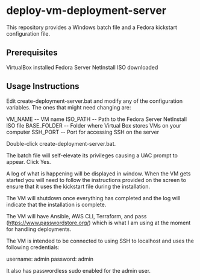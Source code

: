 # deploy-vm-deployment-server

This repository provides a Windows batch file and a Fedora kickstart configuration file.

## Prerequisites
VirtualBox installed
Fedora Server NetInstall ISO downloaded

## Usage Instructions

Edit create-deployment-server.bat and modify any of the configuration variables.  The ones that might need changing are:

VM_NAME -- VM name
ISO_PATH -- Path to the Fedora Server NetInstall ISO file
BASE_FOLDER -- Folder where Virtual Box stores VMs on your computer
SSH_PORT -- Port for accessing SSH on the server

Double-click create-deployment-server.bat.

The batch file will self-elevate its privileges causing a UAC prompt to appear. Click Yes.

A log of what is happening will be displayed in window. When the VM gets started you will need to follow the instructions provided on the screen to ensure that it uses the kickstart file during the installation.

The VM will shutdown once everything has completed and the log will indicate that the installation is complete.

The VM will have Ansible, AWS CLI, Terraform, and pass (https://www.passwordstore.org/) which is what I am using at the moment for handling deployments.

The VM is intended to be connected to using SSH to localhost and uses the following credentials:

username: admin
password: admin

It also has passwordless sudo enabled for the admin user.

